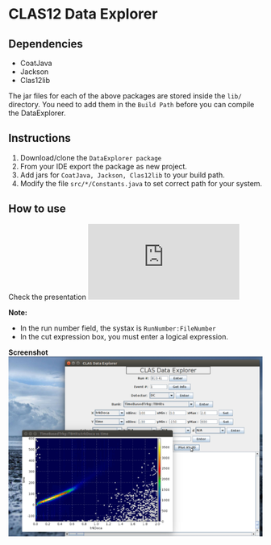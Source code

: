 CLAS12 Data Explorer
=======================

Dependencies
--------------

 - CoatJava
 - Jackson
 - Clas12lib

The jar files for each of the above packages are stored inside the ```lib/``` directory. You need to add them in the ```Build Path``` before you can compile the DataExplorer.

Instructions
--------------

1. Download/clone the ```DataExplorer package```
2. From your IDE export the package as new project.
3. Add jars for ```CoatJava, Jackson, Clas12lib``` to your build path.
4. Modify the file ```src/*/Constants.java``` to set correct path for your system.


How to use
----------

Check the presentation ![here](https://userweb.jlab.org/~latif/Hall_B/DC_Update_CalCom_meeting_July14_2017.pdf)

**Note:**
- In the run number field, the systax is ```RunNumber:FileNumber```
- In the cut expression box, you must enter a logical expression. 


**Screenshot**
![Demo](Demo.jpg)
